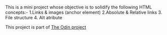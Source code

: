 This is a mini project whose objective is to solidify the following HTML concepts:-
1.Links & images (anchor element)
2.Absolute & Relative links
3. File structure
4. Alt atribute

This project is part of [The Odin project](https://www.theodinproject.com/about)

